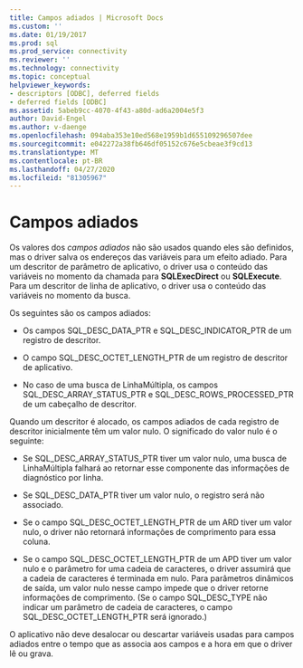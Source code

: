 ```yaml
---
title: Campos adiados | Microsoft Docs
ms.custom: ''
ms.date: 01/19/2017
ms.prod: sql
ms.prod_service: connectivity
ms.reviewer: ''
ms.technology: connectivity
ms.topic: conceptual
helpviewer_keywords:
- descriptors [ODBC], deferred fields
- deferred fields [ODBC]
ms.assetid: 5abeb9cc-4070-4f43-a80d-ad6a2004e5f3
author: David-Engel
ms.author: v-daenge
ms.openlocfilehash: 094aba353e10ed568e1959b1d655109296507dee
ms.sourcegitcommit: e042272a38fb646df05152c676e5cbeae3f9cd13
ms.translationtype: MT
ms.contentlocale: pt-BR
ms.lasthandoff: 04/27/2020
ms.locfileid: "81305967"
---
```

# <a name="deferred-fields"></a>Campos adiados
Os valores dos *campos adiados* não são usados quando eles são definidos, mas o driver salva os endereços das variáveis para um efeito adiado. Para um descritor de parâmetro de aplicativo, o driver usa o conteúdo das variáveis no momento da chamada para **SQLExecDirect** ou **SQLExecute**. Para um descritor de linha de aplicativo, o driver usa o conteúdo das variáveis no momento da busca.  
  
 Os seguintes são os campos adiados:  
  
-   Os campos SQL_DESC_DATA_PTR e SQL_DESC_INDICATOR_PTR de um registro de descritor.  
  
-   O campo SQL_DESC_OCTET_LENGTH_PTR de um registro de descritor de aplicativo.  
  
-   No caso de uma busca de LinhaMúltipla, os campos SQL_DESC_ARRAY_STATUS_PTR e SQL_DESC_ROWS_PROCESSED_PTR de um cabeçalho de descritor.  
  
 Quando um descritor é alocado, os campos adiados de cada registro de descritor inicialmente têm um valor nulo. O significado do valor nulo é o seguinte:  
  
-   Se SQL_DESC_ARRAY_STATUS_PTR tiver um valor nulo, uma busca de LinhaMúltipla falhará ao retornar esse componente das informações de diagnóstico por linha.  
  
-   Se SQL_DESC_DATA_PTR tiver um valor nulo, o registro será não associado.  
  
-   Se o campo SQL_DESC_OCTET_LENGTH_PTR de um ARD tiver um valor nulo, o driver não retornará informações de comprimento para essa coluna.  
  
-   Se o campo SQL_DESC_OCTET_LENGTH_PTR de um APD tiver um valor nulo e o parâmetro for uma cadeia de caracteres, o driver assumirá que a cadeia de caracteres é terminada em nulo. Para parâmetros dinâmicos de saída, um valor nulo nesse campo impede que o driver retorne informações de comprimento. (Se o campo SQL_DESC_TYPE não indicar um parâmetro de cadeia de caracteres, o campo SQL_DESC_OCTET_LENGTH_PTR será ignorado.)  
  
 O aplicativo não deve desalocar ou descartar variáveis usadas para campos adiados entre o tempo que as associa aos campos e a hora em que o driver lê ou grava.
